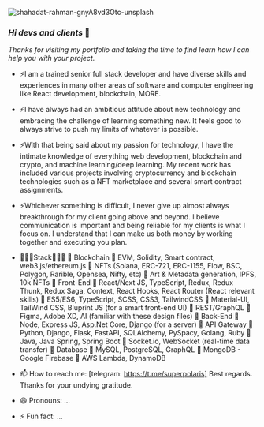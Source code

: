 ![shahadat-rahman-gnyA8vd3Otc-unsplash](https://user-images.githubusercontent.com/104654833/179483808-c5180409-e9eb-4339-a9b8-9e0c16a4ca70.jpg)


### _Hi devs and clients_ 👋
_Thanks for visiting my portfolio and taking the time to find learn how I can help you with your project._

- ⚡I am a trained senior full stack developer and have diverse skills and experiences in many other areas of software and computer engineering like React development, blockchain, MORE.

- ⚡I have always had an ambitious attitude about new technology and embracing the challenge of learning something new. It feels good to always strive to push my limits of whatever is possible.


- ⚡With that being said about my passion for technology, I have the intimate knowledge of everything web development, blockchain and crypto, and machine learning/deep learning. My recent work has included various projects involving cryptocurrency and blockchain technologies such as a NFT marketplace and several smart contract assignments.

- ⚡Whichever something is difficult, I never give up almost always breakthrough for my client going above and beyond. I believe communication is important and being reliable for my clients is what I focus on. I understand that I can make us both money by working together and executing you plan.

- 🌱🌱🌱Stack🌱🌱🌱
📘 Blockchain
🔹 EVM, Solidity, Smart contract, web3.js/ethereum.js
🔹 NFTs (Solana, ERC-721, ERC-1155, Flow, BSC, Polygon, Rarible, Opensea, Nifty, etc)
🔹 Art & Metadata generation, IPFS, 10k NFTs
📘 Front-End
🔹 React/Next JS, TypeScript, Redux, Redux Thunk, Redux Saga, Context, React Hooks, React Router (React relevant skills)
🔹 ES5/ES6, TypeScript, SCSS, CSS3, TailwindCSS
🔹 Material-UI, TailWind CSS, Bluprint JS (for a smart front-end UI)
🔹 REST/GraphQL
🔹 Figma, Adobe XD, AI (familiar with these design files)
📘 Back-End
🔹 Node, Express JS, Asp.Net Core, Django (for a server)
🔹 API Gateway
🔹 Python, Django, Flask, FastAPI, SQLAlchemy, PySpacy, Golang, Ruby
🔹 Java, Java Spring, Spring Boot
🔹 Socket.io, WebSocket (real-time data transfer)
📘 Database
🔹 MySQL, PostgreSQL, GraphQL
🔹 MongoDB - Google Firebase
🔹 AWS Lambda, DynamoDB

- 📫 How to reach me: 
  [telegram: https://t.me/superpolaris]
Best regards.
Thanks for your undying gratitude.
- 😄 Pronouns: ...
- ⚡ Fun fact: ...
<!--
**sallamy2580/sallamy2580** is a ✨ _special_ ✨ repository because its `README.md` (this file) appears on your GitHub profile.

Here are some ideas to get you started:

- 🔭 I’m currently working on ...
- 🌱 I’m currently learning ...
- 👯 I’m looking to collaborate on ...
- 🤔 I’m looking for help with ...
- 💬 Ask me about ...
- 📫 How to reach me: ...
- 😄 Pronouns: ...
- ⚡ Fun fact: ...
-->
